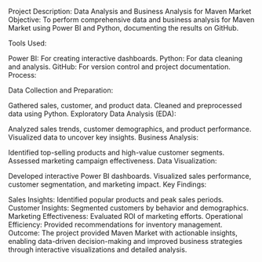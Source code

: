 Project Description: Data Analysis and Business Analysis for Maven Market
Objective:
To perform comprehensive data and business analysis for Maven Market using Power BI and Python, documenting the results on GitHub.

Tools Used:

Power BI: For creating interactive dashboards.
Python: For data cleaning and analysis.
GitHub: For version control and project documentation.
Process:

Data Collection and Preparation:

Gathered sales, customer, and product data.
Cleaned and preprocessed data using Python.
Exploratory Data Analysis (EDA):

Analyzed sales trends, customer demographics, and product performance.
Visualized data to uncover key insights.
Business Analysis:

Identified top-selling products and high-value customer segments.
Assessed marketing campaign effectiveness.
Data Visualization:

Developed interactive Power BI dashboards.
Visualized sales performance, customer segmentation, and marketing impact.
Key Findings:

Sales Insights: Identified popular products and peak sales periods.
Customer Insights: Segmented customers by behavior and demographics.
Marketing Effectiveness: Evaluated ROI of marketing efforts.
Operational Efficiency: Provided recommendations for inventory management.
Outcome:
The project provided Maven Market with actionable insights, enabling data-driven decision-making and improved business strategies through interactive visualizations and detailed analysis.

